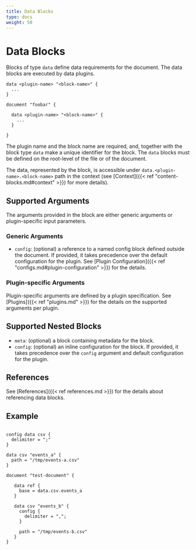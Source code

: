 ```yaml
---
title: Data Blocks
type: docs
weight: 50
---
```


# Data Blocks

Blocks of type `data` define data requirements for the document. The data blocks are executed by data plugins.

```hcl
data <plugin-name> "<block-name>" {
  ...
}

document "foobar" {

  data <plugin-name> "<block-name>" {
    ...
  }

}
```

The plugin name and the block name are required, and, together with the block type `data` make a unique identifier for the block. The `data` blocks must be defined on the root-level of the file or of the document.

The data, represented by the block, is accessible under `data.<plugin-name>.<block-name>` path in the context (see [Context]({{< ref "content-blocks.md#context" >}}) for more details).


## Supported Arguments

The arguments provided in the block are either generic arguments or plugin-specific input parameters.


### Generic Arguments

- `config`: (optional) a reference to a named config block defined outside the document. If provided, it takes precedence over the default configuration for the plugin. See [Plugin Configuration]({{< ref "configs.md#plugin-configuration" >}}) for the details.


### Plugin-specific Arguments

Plugin-specific arguments are defined by a plugin specification. See [Plugins]({{< ref "plugins.md" >}}) for the details on the supported arguments per plugin.


## Supported Nested Blocks

- `meta`: (optional) a block containing metadata for the block.
- `config`: (optional) an inline configuration for the block. If provided, it takes precedence over the `config` argument and default configuration for the plugin.



## References

See [References]({{< ref references.md >}}) for the details about referencing data blocks.


## Example

```hcl

config data csv {
  delimiter = ";"
}

data csv "events_a" {
  path = "/tmp/events-a.csv"
}

document "test-document" {

   data ref {
     base = data.csv.events_a
   }

   data csv "events_b" {
     config {
       delimiter = ",";
     }

     path = "/tmp/events-b.csv"
   }
}
```
